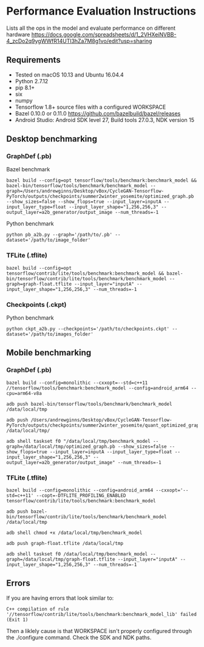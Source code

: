 # Performance Evaluation Instructions

Lists all the ops in the model and evaluate performance on different hardware
https://docs.google.com/spreadsheets/d/1_2VHXeiNVBB-4_zcDo2q9ygWWfR14UTl3hZa7M8g1vo/edit?usp=sharing

## Requirements

- Tested on macOS 10.13 and Ubuntu 16.04.4
- Python 2.7.12
- pip 8.1+
- six
- numpy
- Tensorflow 1.8+ source files with a configured WORKSPACE
- Bazel 0.10.0 or 0.11.0 https://github.com/bazelbuild/bazel/releases
- Android Studio: Android SDK level 27, Build tools 27.0.3, NDK version 15

## Desktop benchmarking

### GraphDef (.pb)

Bazel benchmark
```
bazel build --config=opt tensorflow/tools/benchmark:benchmark_model && bazel-bin/tensorflow/tools/benchmark/benchmark_model --graph=/Users/andrewginns/Desktop/vBox/CycleGAN-Tensorflow-PyTorch/outputs/checkpoints/summer2winter_yosemite/optimized_graph.pb --show_sizes=false --show_flops=true --input_layer=inputA --input_layer_type=float --input_layer_shape="1,256,256,3" --output_layer=a2b_generator/output_image --num_threads=-1
```

Python benchmark
```
python pb_a2b.py --graph='/path/to/.pb' --dataset='/path/to/image_folder'
```

### TFLite (.tflite)

```
bazel build --config=opt tensorflow/contrib/lite/tools/benchmark:benchmark_model && bazel-bin/tensorflow/contrib/lite/tools/benchmark/benchmark_model --graph=graph-float.tflite --input_layer="inputA" --input_layer_shape="1,256,256,3" --num_threads=-1
```

### Checkpoints (.ckpt)

Python benchmark
```
python ckpt_a2b.py --checkpoints='/path/to/checkpoints.ckpt' --dataset='/path/to/images_folder'
```

## Mobile benchmarking

### GraphDef (.pb)

```
bazel build --config=monolithic --cxxopt=--std=c++11 //tensorflow/tools/benchmark:benchmark_model --config=android_arm64 --cpu=arm64-v8a

adb push bazel-bin/tensorflow/tools/benchmark/benchmark_model /data/local/tmp

adb push /Users/andrewginns/Desktop/vBox/CycleGAN-Tensorflow-PyTorch/outputs/checkpoints/summer2winter_yosemite/quant_optimized_graph.pb /data/local/tmp/

adb shell taskset f0 "/data/local/tmp/benchmark_model --graph=/data/local/tmp/optimized_graph.pb --show_sizes=false --show_flops=true --input_layer=inputA --input_layer_type=float --input_layer_shape="1,256,256,3" --output_layer=a2b_generator/output_image" --num_threads=-1
```

### TFLite (.tflite)

```
bazel build --config=monolithic --config=android_arm64 --cxxopt='--std=c++11' --copt=-DTFLITE_PROFILING_ENABLED tensorflow/contrib/lite/tools/benchmark:benchmark_model

adb push bazel-bin/tensorflow/contrib/lite/tools/benchmark/benchmark_model /data/local/tmp

adb shell chmod +x /data/local/tmp/benchmark_model

adb push graph-float.tflite /data/local/tmp

adb shell taskset f0 /data/local/tmp/benchmark_model --graph=/data/local/tmp/graph-float.tflite --input_layer="inputA" --input_layer_shape="1,256,256,3" --num_threads=-1
```

## Errors
If you are having errors that look similar to:
```
C++ compilation of rule '//tensorflow/contrib/lite/tools/benchmark:benchmark_model_lib' failed (Exit 1)
```
Then a liklely cause is that WORKSPACE isn't properly configured through the ./configure command. Check the SDK and NDK paths.
